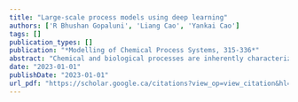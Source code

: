 ```yaml
---
title: "Large-scale process models using deep learning"
authors: ['R Bhushan Gopaluni', 'Liang Cao', 'Yankai Cao']
tags: []
publication_types: []
publication: "*Modelling of Chemical Process Systems, 315-336*"
abstract: "Chemical and biological processes are inherently characterized by strong and unknown nonlinearities and measurement noise. In addition, the variables from these processes are irregularly sampled and exhibit multiple timescales. A variety of system identification algorithms have been in use in the industry for approximating such processes. However, most of these algorithms do not provide satisfactory performance when accounting for these characteristic features. This chapter will briefly introduce deep learning and its variants as a modeling tool. Deep learning offers an attractive alternative to modeling large-scale processes with sufficiently large data sets. In particular, it can account for the process characteristics mentioned earlier. We will also introduce variants of deep learning, such as recurrent neural networks and variational autoencoders, as tools for large-scale process modeling."
date: "2023-01-01"
publishDate: "2023-01-01"
url_pdf: "https://scholar.google.ca/citations?view_op=view_citation&hl=zh-CN&user=M-s3mjAAAAAJ&pagesize=80&citation_for_view=M-s3mjAAAAAJ:NaGl4SEjCO4C"
---
```

